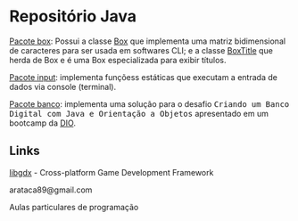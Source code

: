 # Repositório Java
<p><a href="https://github.com/arataca89/java/tree/main/Box">Pacote box</a>: Possui a classe <a href="https://github.com/arataca89/java/blob/main/Box/Box.java">Box</a> que implementa uma matriz bidimensional de caracteres para ser usada em softwares CLI; e a classe <a href="https://github.com/arataca89/java/blob/main/Box/BoxTitle.java">BoxTitle</a> que herda de Box e é uma Box especializada para exibir títulos.</p> 

<p><a href="https://github.com/arataca89/java/tree/main/input">Pacote input</a>: implementa funçõess estáticas que executam a entrada de dados via console (terminal).</p>

<p><a href="https://github.com/arataca89/java/tree/main/banco">Pacote banco</a>: implementa uma solução para o desafio <tt>Criando um Banco Digital com Java e Orientação a Objetos</tt> apresentado em um bootcamp da <a href="https://www.dio.me/">DIO</a>.</p>

## Links
[libgdx](https://github.com/libgdx/libgdx) - Cross-platform Game Development Framework

<p></p>
<p>arataca89@gmail.com</p>
<p>Aulas particulares de programação</p>
